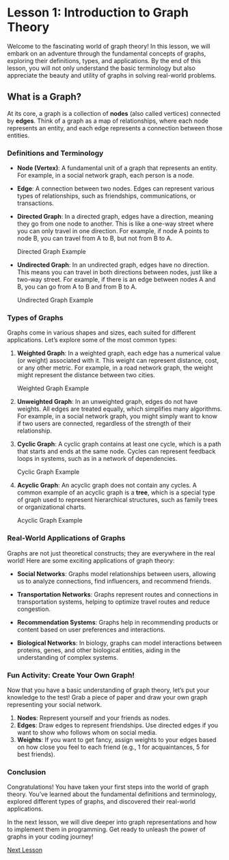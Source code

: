 # Lesson 1: Introduction to Graph Theory

Welcome to the fascinating world of graph theory! In this lesson, we will embark on an adventure through the fundamental concepts of graphs, exploring their definitions, types, and applications. By the end of this lesson, you will not only understand the basic terminology but also appreciate the beauty and utility of graphs in solving real-world problems.

## What is a Graph?

At its core, a graph is a collection of **nodes** (also called vertices) connected by **edges**. Think of a graph as a map of relationships, where each node represents an entity, and each edge represents a connection between those entities. 

### Definitions and Terminology

- **Node (Vertex)**: A fundamental unit of a graph that represents an entity. For example, in a social network graph, each person is a node.

- **Edge**: A connection between two nodes. Edges can represent various types of relationships, such as friendships, communications, or transactions.

- **Directed Graph**: In a directed graph, edges have a direction, meaning they go from one node to another. This is like a one-way street where you can only travel in one direction. For example, if node A points to node B, you can travel from A to B, but not from B to A.

  Directed Graph Example

- **Undirected Graph**: In an undirected graph, edges have no direction. This means you can travel in both directions between nodes, just like a two-way street. For example, if there is an edge between nodes A and B, you can go from A to B and from B to A.

  Undirected Graph Example

### Types of Graphs

Graphs come in various shapes and sizes, each suited for different applications. Let’s explore some of the most common types:

1. **Weighted Graph**: In a weighted graph, each edge has a numerical value (or weight) associated with it. This weight can represent distance, cost, or any other metric. For example, in a road network graph, the weight might represent the distance between two cities.

   Weighted Graph Example

2. **Unweighted Graph**: In an unweighted graph, edges do not have weights. All edges are treated equally, which simplifies many algorithms. For example, in a social network graph, you might simply want to know if two users are connected, regardless of the strength of their relationship.

3. **Cyclic Graph**: A cyclic graph contains at least one cycle, which is a path that starts and ends at the same node. Cycles can represent feedback loops in systems, such as in a network of dependencies.

   Cyclic Graph Example

4. **Acyclic Graph**: An acyclic graph does not contain any cycles. A common example of an acyclic graph is a **tree**, which is a special type of graph used to represent hierarchical structures, such as family trees or organizational charts.

   Acyclic Graph Example

### Real-World Applications of Graphs

Graphs are not just theoretical constructs; they are everywhere in the real world! Here are some exciting applications of graph theory:

- **Social Networks**: Graphs model relationships between users, allowing us to analyze connections, find influencers, and recommend friends.

- **Transportation Networks**: Graphs represent routes and connections in transportation systems, helping to optimize travel routes and reduce congestion.

- **Recommendation Systems**: Graphs help in recommending products or content based on user preferences and interactions.

- **Biological Networks**: In biology, graphs can model interactions between proteins, genes, and other biological entities, aiding in the understanding of complex systems.

### Fun Activity: Create Your Own Graph!

Now that you have a basic understanding of graph theory, let’s put your knowledge to the test! Grab a piece of paper and draw your own graph representing your social network. 

1. **Nodes**: Represent yourself and your friends as nodes.
2. **Edges**: Draw edges to represent friendships. Use directed edges if you want to show who follows whom on social media.
3. **Weights**: If you want to get fancy, assign weights to your edges based on how close you feel to each friend (e.g., 1 for acquaintances, 5 for best friends).

### Conclusion

Congratulations! You have taken your first steps into the world of graph theory. You’ve learned about the fundamental definitions and terminology, explored different types of graphs, and discovered their real-world applications. 

In the next lesson, we will dive deeper into graph representations and how to implement them in programming. Get ready to unleash the power of graphs in your coding journey!

[Next Lesson](./02_understanding_graph_structures.md)